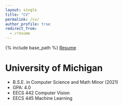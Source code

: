 ```yaml
---
layout: single
title: "CV"
permalink: /cv/
author_profile: true
redirect_from:
  - /resume
---
```


{% include base_path %}
[Resume](../assets/cv/Resume.pdf)

University of Michigan
======
*	B.S.E. in Computer Science and Math Minor (2021)
*	GPA: 4.0
*	EECS 442 Computer Vision
*	EECS 445 Machine Learning 

